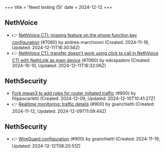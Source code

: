+++
title = 'Need testing (5)'
date = 2024-12-12
+++

## NethVoice
- :point_right: [NethVoice CTI: missing feature on the phone function key configuration](https://github.com/NethServer/dev/issues/7152) (#7060) by andrea-marchionni (Created: 2024-11-18, Updated: 2024-12-11T16:30:58Z)
- :point_right: [NethVoice CTI: transfer doesn't work using click to call in NethVoice CTI with  NethLink  as main device](https://github.com/NethServer/dev/issues/7060) (#7060) by edospadoni (Created: 2024-10-10, Updated: 2024-12-11T16:32:06Z)

## NethSecurity
- [Fork mwan3 to add rules for router initiated traffic](https://github.com/NethServer/nethsecurity/issues/963) (#900) by filippocarletti (Created: 2024-12-09, Updated: 2024-12-10T10:41:27Z)
- :point_right: [Realtime monitoring: traffic details](https://github.com/NethServer/nethsecurity/issues/900) (#900) by gsanchietti (Created: 2024-11-12, Updated: 2024-12-09T11:09:44Z)

## NethSecurity
- :point_right: [WireGuard configuration](https://github.com/NethServer/nethsecurity/issues/921) (#900) by gsanchietti (Created: 2024-11-19, Updated: 2024-12-12T08:20:51Z)


